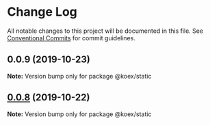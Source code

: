 # Change Log

All notable changes to this project will be documented in this file.
See [Conventional Commits](https://conventionalcommits.org) for commit guidelines.

## 0.0.9 (2019-10-23)

**Note:** Version bump only for package @koex/static





## [0.0.8](https://github.com/koexjs/static/compare/v0.0.7...v0.0.8) (2019-10-22)

**Note:** Version bump only for package @koex/static

